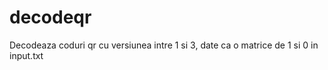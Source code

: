 # decodeqr

Decodeaza coduri qr cu versiunea intre 1 si 3, date ca o matrice de 1 si 0 in input.txt

